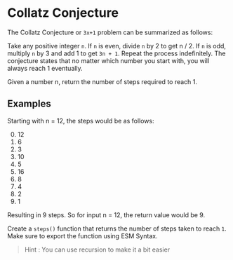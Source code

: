 # Collatz Conjecture

The Collatz Conjecture or `3x+1` problem can be summarized as follows:

Take any positive integer `n`. If `n` is even, divide `n` by 2 to get n / 2. If `n` is odd, multiply `n` by 3 and add 1 to get `3n + 1`. Repeat the process indefinitely. The conjecture states that no matter which number you start with, you will always reach 1 eventually.

Given a number n, return the number of steps required to reach 1.

## Examples

Starting with n = 12, the steps would be as follows:

0.  12
1.  6
2.  3
3.  10
4.  5
5.  16
6.  8
7.  4
8.  2
9.  1

Resulting in 9 steps. So for input n = 12, the return value would be 9.

Create a `steps()` function that returns the number of steps taken to reach `1`. Make sure to export the function using ESM Syntax.

> Hint : You can use recursion to make it a bit easier
